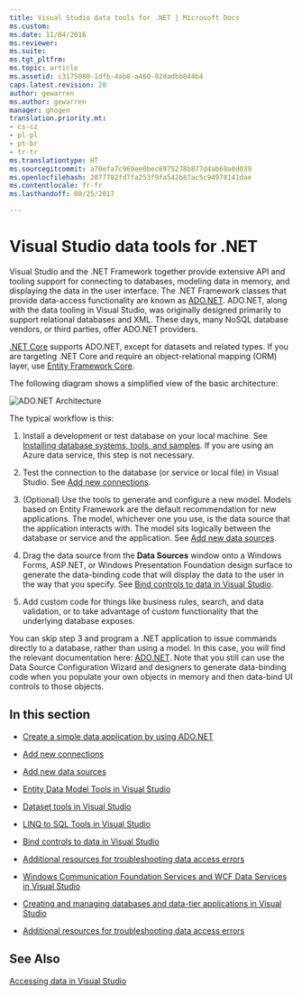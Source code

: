 ```yaml
---
title: Visual Studio data tools for .NET | Microsoft Docs
ms.custom: 
ms.date: 11/04/2016
ms.reviewer: 
ms.suite: 
ms.tgt_pltfrm: 
ms.topic: article
ms.assetid: c3175080-1dfb-4ab8-a460-92dadbb844b4
caps.latest.revision: 20
author: gewarren
ms.author: gewarren
manager: ghogen
translation.priority.mt:
- cs-cz
- pl-pl
- pt-br
- tr-tr
ms.translationtype: HT
ms.sourcegitcommit: a70efa7c969ee0bec6975278b877d4ab69a0d039
ms.openlocfilehash: 2077782fd7fa253f9fa542b87ac5c94978141dae
ms.contentlocale: fr-fr
ms.lasthandoff: 08/25/2017

---
```

# <a name="visual-studio-data-tools-for-net"></a>Visual Studio data tools for .NET
Visual Studio and the .NET Framework together provide extensive API and tooling support for connecting to databases, modeling data in memory, and displaying the data in the user interface.  The .NET Framework classes that provide data-access functionality are known as [ADO.NET](https://msdn.microsoft.com/library/e80y5yhx.aspx). ADO.NET, along with the data tooling in Visual Studio, was originally designed primarily to support relational databases and XML. These days,  many NoSQL database vendors, or third parties, offer ADO.NET providers.  
  
[.NET Core](https://www.dotnetfoundation.org/netcore) supports ADO.NET, except for datasets and related types. If you are targeting .NET Core and require an object-relational mapping (ORM) layer, use [Entity Framework Core](https://docs.microsoft.com/ef/core/).  
  
 The following diagram shows a simplified view of  the basic architecture:  
  
 ![ADO.NET Architecture](../data-tools/media/raddata-ado-net-architecture-diagram.png "raddata ADO.NET Architecture Diagram")  
  
 The typical workflow is this:  
  
1.  Install a development or test database on your local machine. See [Installing database systems, tools, and samples](../data-tools/installing-database-systems-tools-and-samples.md). If you are using an Azure data service, this step is not necessary.  
  
2.  Test the connection to the database (or service or local file) in Visual Studio. See [Add new connections](../data-tools/add-new-connections.md).  
  
3.  (Optional) Use the tools to generate and configure a new model. Models based on Entity Framework are the default recommendation for new applications. The model, whichever one you use,  is the data source that the application interacts with. The model sits logically between the database or service and the application.  See [Add new data sources](../data-tools/add-new-data-sources.md).  
  
4.  Drag the data source from the **Data Sources** window onto a Windows Forms, ASP.NET, or Windows Presentation Foundation design surface to generate the data-binding code that will display the data to the user in the way that you specify. See [Bind controls to data in Visual Studio](../data-tools/bind-controls-to-data-in-visual-studio.md).  
  
5.  Add custom code for things like business rules, search, and data validation, or to take advantage of custom functionality that the underlying database exposes.  
  
 You can skip step 3 and program a .NET application to issue commands directly to a database, rather than using a model. In this case, you will find the relevant documentation here: [ADO.NET](https://msdn.microsoft.com/library/e80y5yhx.aspx). Note that you still can use the   Data Source Configuration Wizard and designers to generate data-binding code when you populate your own objects in memory and then data-bind UI controls to those objects.  
  
## <a name="in-this-section"></a>In this section  
  
-   [Create a simple data application by using ADO.NET](../data-tools/create-a-simple-data-application-by-using-adonet.md)  
  
-   [Add new connections](../data-tools/add-new-connections.md)  
  
-   [Add new data sources](../data-tools/add-new-data-sources.md)  
  
-   [Entity Data Model Tools in Visual Studio](../data-tools/entity-data-model-tools-in-visual-studio.md)  
  
-   [Dataset tools in Visual Studio](../data-tools/dataset-tools-in-visual-studio.md)  
  
-   [LINQ to SQL Tools in Visual Studio](../data-tools/linq-to-sql-tools-in-visual-studio2.md)  
  
-   [Bind controls to data in Visual Studio](../data-tools/bind-controls-to-data-in-visual-studio.md)  
  
-   [Additional resources for troubleshooting data access errors](../data-tools/additional-resources-for-troubleshooting-data-access-errors.md)  
  
-   [Windows Communication Foundation Services and WCF Data Services in Visual Studio](../data-tools/windows-communication-foundation-services-and-wcf-data-services-in-visual-studio.md)  
  
-   [Creating and managing databases and data-tier applications in Visual Studio](../data-tools/creating-and-managing-databases-and-data-tier-applications-in-visual-studio.md)  
  
-   [Additional resources for troubleshooting data access errors](../data-tools/additional-resources-for-troubleshooting-data-access-errors.md)  
  
## <a name="see-also"></a>See Also  
 [Accessing data in Visual Studio](../data-tools/accessing-data-in-visual-studio.md)
